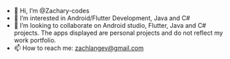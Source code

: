 - 👋 Hi, I’m @Zachary-codes
- 👀 I’m interested in Android/Flutter Development, Java and C#
- 💞️ I’m looking to collaborate on Android studio, Flutter, Java and C# projects.
The apps displayed are personal projects and do not reflect my work portfolio. 
- 📫 How to reach me: zachlangev@gmail.com

<!---
Zachary-codes is a ✨ special ✨ repository because its `README.md` (this file) appears on your GitHub profile.
You can click the Preview link to take a look at your changes.
--->
